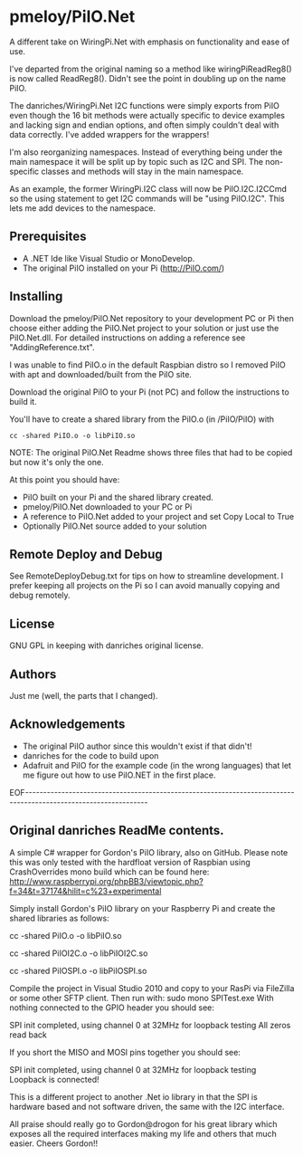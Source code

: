 pmeloy/PiIO.Net
===================
A different take on WiringPi.Net with emphasis on functionality and ease of use.

I've departed from the original naming so a method like wiringPiReadReg8()
is now called ReadReg8(). Didn't see the point in doubling up on the name PiIO.

The danriches/WiringPi.Net I2C functions were simply exports from PiIO even though the 16 bit
methods were actually specific to device examples and lacking sign and endian options, and often
simply couldn't deal with data correctly. I've added wrappers for the wrappers!

I'm also reorganizing namespaces. Instead of everything being under the main namespace it will be split up by topic such as I2C and SPI. The non-specific classes and methods will stay in the main namespace.

As an example, the former WiringPi.I2C class will now be PiIO.I2C.I2CCmd so the using statement to get I2C commands will be "using PiIO.I2C". This lets me add devices to the namespace.

Prerequisites
-------------
- A .NET Ide like Visual Studio or MonoDevelop.
- The original PiIO installed on your Pi (http://PiIO.com/)

Installing
----------
Download the pmeloy/PiIO.Net repository to your development PC or Pi then choose either
adding the PiIO.Net project to your solution or just use the PiIO.Net.dll. For detailed
instructions on adding a reference see "AddingReference.txt".

I was unable to find PiIO.o in the default Raspbian distro so I removed PiIO with apt and
downloaded/built from the PiIO site.

Download the original PiIO to your Pi (not PC) and follow the instructions to build it.

You'll have to create a shared library from the PiIO.o (in /PiIO/PiIO) with
	
	cc -shared PiIO.o -o libPiIO.so

NOTE: The original PiIO.Net Readme shows three files that had to be copied but now it's only the one.

At this point you should have:
* PiIO built on your Pi and the shared library created.
* pmeloy/PiIO.Net downloaded to your PC or Pi
* A reference to PiIO.Net added to your project and set Copy Local to True
* Optionally PiIO.Net source added to your solution

Remote Deploy and Debug
-----------------------
See RemoteDeployDebug.txt for tips on how to streamline development. I prefer keeping all projects on
the Pi so I can avoid manually copying and debug remotely.

License
-------
GNU GPL in keeping with danriches original license.

Authors
-------
Just me (well, the parts that I changed).

Acknowledgements
----------------
* The original PiIO author since this wouldn't exist if that didn't!
* danriches for the code to build upon
* Adafruit and PiIO for the example code (in the wrong languages) that let me figure out how to use PiIO.NET
	in the first place.

EOF----------------------------------------------------------------------------------------------------------------

Original danriches ReadMe contents.
-----------------------------------

A simple C# wrapper for Gordon's PiIO library, also on GitHub. Please note this was only tested with
the hardfloat version of Raspbian using CrashOverrides mono build which can be found here: 
http://www.raspberrypi.org/phpBB3/viewtopic.php?f=34&t=37174&hilit=c%23+experimental 

Simply install Gordon's PiIO library on your Raspberry Pi and create the shared libraries as follows:

cc -shared PiIO.o -o libPiIO.so

cc -shared PiIOI2C.o -o libPiIOI2C.so

cc -shared PiIOSPI.o -o libPiIOSPI.so

Compile the project in Visual Studio 2010 and copy to your RasPi via FileZilla or some other SFTP client. Then 
run with: sudo mono SPITest.exe 
With nothing connected to the GPIO header you should see:

SPI init completed, using channel 0 at 32MHz for loopback testing
All zeros read back

If you short the MISO and MOSI pins together you should see:

SPI init completed, using channel 0 at 32MHz for loopback testing
Loopback is connected!

This is a different project to another .Net io library in that the SPI is hardware based and not software driven, 
the same with the I2C interface.

All praise should really go to Gordon@drogon for his great library which exposes all the required interfaces making 
my life and others that much easier. Cheers Gordon!!

